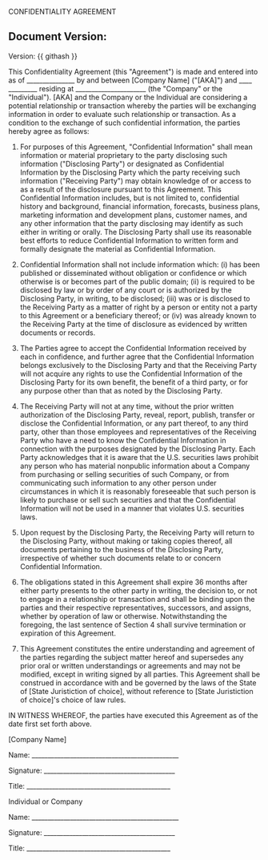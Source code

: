 CONFIDENTIALITY AGREEMENT

## Document Version: 
Version: {{ githash }}

This Confidentiality Agreement (this "Agreement") is made and entered into as of  _______________ by and between [Company Name] ("[AKA]") and ____ _________ residing at ______________________ (the "Company" or the "Individual"). [AKA] and the Company or the Individual are considering a potential relationship or transaction whereby the parties will be exchanging information in order to evaluate such relationship or transaction.  As a condition to the exchange of such confidential information, the parties hereby agree as follows:

1.  For purposes of this Agreement, "Confidential Information" shall mean information or material proprietary to the party disclosing such information ("Disclosing Party") or designated as Confidential Information by the Disclosing Party which the party receiving such information ("Receiving Party") may obtain knowledge of or access to as a result of the disclosure pursuant to this Agreement.  This Confidential Information includes, but is not limited to, confidential history and background, financial information, forecasts, business plans, marketing information and development plans, customer names, and any other information that the party disclosing may identify as such either in writing or orally.  The Disclosing Party shall use its reasonable best efforts to reduce Confidential Information to written form and formally designate the material as Confidential Information.

2.  Confidential Information shall not include information which:  (i) has been published or disseminated without obligation or confidence or which otherwise is or becomes part of the public domain;  (ii) is required to be disclosed by law or by order of any court or is authorized by the Disclosing Party, in writing, to be disclosed; (iii) was or is disclosed to the Receiving Party as a matter of right by a person or entity not a party to this Agreement or a beneficiary thereof; or (iv) was already known to the Receiving Party at the time of disclosure as evidenced by written documents or records.

3.  The Parties agree to accept the Confidential Information received by each in confidence, and further agree that the Confidential Information belongs exclusively to the Disclosing Party and that the Receiving Party will not acquire any rights to use the Confidential Information of the Disclosing Party for its own benefit, the benefit of a third party, or for any purpose other than that as noted by the Disclosing Party.

4.  The Receiving Party will not at any time, without the prior written authorization of the Disclosing Party, reveal, report, publish, transfer or disclose the Confidential Information, or any part thereof, to any third party, other than those employees and representatives of the Receiving Party who have a need to know the Confidential Information in connection with the purposes designated by the Disclosing Party.  Each Party acknowledges that it is aware that the U.S. securities laws prohibit any person who has material nonpublic information about a Company from purchasing or selling securities of such Company, or from communicating such information to any other person under circumstances in which it is reasonably foreseeable that such person is likely to purchase or sell such securities and that the Confidential Information will not be used in a manner that violates U.S. securities laws.

5.  Upon request by the Disclosing Party, the Receiving Party will return to the Disclosing Party, without making or taking copies thereof, all documents pertaining to the business of the Disclosing Party, irrespective of whether such documents relate to or concern Confidential Information.

6.  The obligations stated in this Agreement shall expire 36 months after either party presents to the other party in writing, the decision to, or not to engage in a relationship or transaction and shall be binding upon the parties and their respective representatives, successors, and assigns, whether by operation of law or otherwise. Notwithstanding the foregoing, the last sentence of Section 4 shall survive termination or expiration of this Agreement.

7.  This Agreement constitutes the entire understanding and agreement of the parties regarding the subject matter hereof and supersedes any prior oral or written understandings or agreements and may not be modified, except in writing signed by all parties.  This Agreement shall be construed in accordance with and be governed by the laws of the State of [State Juristiction of choice], without reference to [State Juristiction of choice]'s choice of law rules.

IN WITNESS WHEREOF, the parties have executed this Agreement as of the date first set forth above.

[Company Name]


  Name: ______________________________________________

  Signature: _________________________________________

  Title: _____________________________________________


Individual or Company


  Name: ______________________________________________

  Signature: _________________________________________

  Title: _____________________________________________
